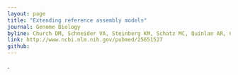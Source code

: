 ```yaml
---
layout: page
title: "Extending reference assembly models"
journal: Genome Biology
byline: Church DM, Schneider VA, Steinberg KM, Schatz MC, Quinlan AR, Chin CS, Kitts PA, Aken B, Marth GT, Hoffman MM, Herrero J, Mendoza ML, Durbin R, Flicek P. 2015.
link: http://www.ncbi.nlm.nih.gov/pubmed/25651527
github: 
---
```


 .
